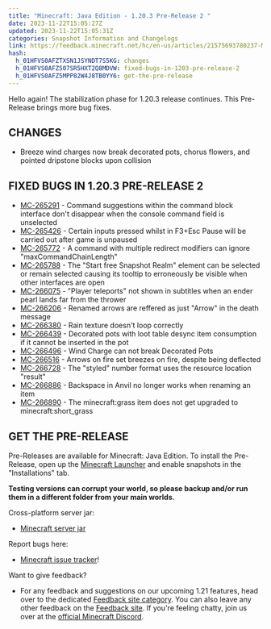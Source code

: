 ```yaml
---
title: "Minecraft: Java Edition - 1.20.3 Pre-Release 2 "
date: 2023-11-22T15:05:27Z
updated: 2023-11-22T15:05:31Z
categories: Snapshot Information and Changelogs
link: https://feedback.minecraft.net/hc/en-us/articles/21575693780237-Minecraft-Java-Edition-1-20-3-Pre-Release-2
hash:
  h_01HFVS0AFZTXSN1JSYNDT7S5KG: changes
  h_01HFVS0AFZ507SR5HXT2Q8MDVW: fixed-bugs-in-1203-pre-release-2
  h_01HFVS0AFZ5MPP82W4J8TB0YY6: get-the-pre-release
---
```


Hello again! The stabilization phase for 1.20.3 release continues. This Pre-Release brings more bug fixes.

## CHANGES

- Breeze wind charges now break decorated pots, chorus flowers, and pointed dripstone blocks upon collision

## FIXED BUGS IN 1.20.3 PRE-RELEASE 2

- [MC-265291](https://bugs.mojang.com/browse/MC-265291) - Command suggestions within the command block interface don't disappear when the console command field is unselected
- [MC-265426](https://bugs.mojang.com/browse/MC-265426) - Certain inputs pressed whilst in F3+Esc Pause will be carried out after game is unpaused
- [MC-265772](https://bugs.mojang.com/browse/MC-265772) - A command with multiple redirect modifiers can ignore "maxCommandChainLength"
- [MC-265788](https://bugs.mojang.com/browse/MC-265788) - The "Start free Snapshot Realm" element can be selected or remain selected causing its tooltip to erroneously be visible when other interfaces are open
- [MC-266075](https://bugs.mojang.com/browse/MC-266075) - "Player teleports" not shown in subtitles when an ender pearl lands far from the thrower
- [MC-266206](https://bugs.mojang.com/browse/MC-266206) - Renamed arrows are reffered as just "Arrow" in the death message
- [MC-266380](https://bugs.mojang.com/browse/MC-266380) - Rain texture doesn't loop correctly
- [MC-266439](https://bugs.mojang.com/browse/MC-266439) - Decorated pots with loot table desync item consumption if it cannot be inserted in the pot
- [MC-266496](https://bugs.mojang.com/browse/MC-266496) - Wind Charge can not break Decorated Pots
- [MC-266516](https://bugs.mojang.com/browse/MC-266516) - Arrows on fire set breezes on fire, despite being deflected
- [MC-266728](https://bugs.mojang.com/browse/MC-266728) - The "styled" number format uses the resource location "result"
- [MC-266886](https://bugs.mojang.com/browse/MC-266886) - Backspace in Anvil no longer works when renaming an item
- [MC-266890](https://bugs.mojang.com/browse/MC-266890) - The minecraft:grass item does not get upgraded to minecraft:short_grass

## GET THE PRE-RELEASE

Pre-Releases are available for Minecraft: Java Edition. To install the Pre-Release, open up the [Minecraft Launcher](https://www.minecraft.net/download.html) and enable snapshots in the "Installations" tab.

**Testing versions can corrupt your world, so please backup and/or run them in a different folder from your main worlds.**

Cross-platform server jar:

- [Minecraft server jar](https://piston-data.mojang.com/v1/objects/5a76da0ae88eee28ab4c0fa2ffabb837a4572398/server.jar)

Report bugs here:

- [Minecraft issue tracker](https://bugs.mojang.com/projects/MC/summary)!

Want to give feedback?

- For any feedback and suggestions on our upcoming 1.21 features, head over to the dedicated [Feedback site category](https://aka.ms/Minecraft121Feedback). You can also leave any other feedback on the [Feedback site](https://feedback.minecraft.net/). If you're feeling chatty, join us over at the [official Minecraft Discord](https://discordapp.com/invite/minecraft).
